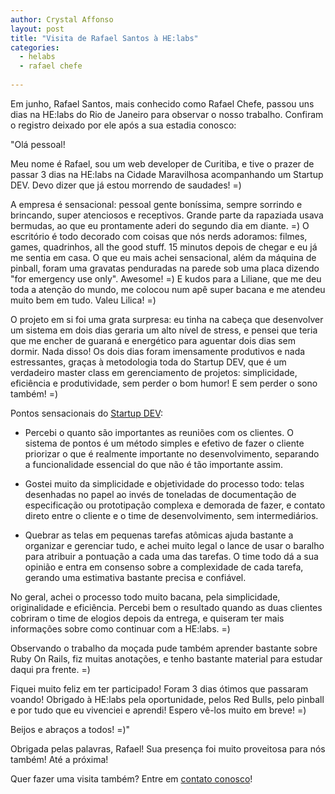 ```yaml
---
author: Crystal Affonso
layout: post
title: "Visita de Rafael Santos à HE:labs"
categories:
  - helabs
  - rafael chefe
  
---
```


Em junho, Rafael Santos, mais conhecido como Rafael Chefe, passou uns dias na HE:labs do Rio de Janeiro para observar o nosso trabalho. Confiram o registro deixado por ele após a sua estadia conosco:

<!--more--> 

"Olá pessoal!

Meu nome é Rafael, sou um web developer de Curitiba, e tive o prazer de passar 3 dias na HE:labs na Cidade Maravilhosa acompanhando um Startup DEV. Devo dizer que já estou morrendo de saudades! =)

A empresa é sensacional: pessoal gente boníssima, sempre sorrindo e brincando, super atenciosos e receptivos. Grande parte da rapaziada usava bermudas, ao que eu prontamente aderi do segundo dia em diante. =) O escritório é todo decorado com coisas que nós nerds adoramos: filmes, games, quadrinhos, all the good stuff. 15 minutos depois de chegar e eu já me sentia em casa. O que eu mais achei sensacional, além da máquina de pinball, foram uma gravatas penduradas na parede sob uma placa dizendo "for emergency use only". Awesome! =) E kudos para a Liliane, que me deu toda a atenção do mundo, me colocou num apê super bacana e me atendeu muito bem em tudo. Valeu Lilica! =)

O projeto em si foi uma grata surpresa: eu tinha na cabeça que desenvolver um sistema em dois dias geraria um alto nível de stress, e pensei que teria que me encher de guaraná e energético para aguentar dois dias sem dormir. Nada disso! Os dois dias foram imensamente produtivos e nada estressantes, graças à metodologia toda do Startup DEV, que é um verdadeiro master class em gerenciamento de projetos: simplicidade, eficiência e produtividade, sem perder o bom humor! E sem perder o sono também! =)

Pontos sensacionais do [Startup DEV](http://startupdev.com.br/):

- Percebi o quanto são importantes as reuniões com os clientes. O sistema de pontos é um método simples e efetivo de fazer o cliente priorizar o que é realmente importante no desenvolvimento, separando a funcionalidade essencial do que não é tão importante assim.

- Gostei muito da simplicidade e objetividade do processo todo: telas desenhadas no papel ao invés de toneladas de documentação de especificação ou prototipação complexa e demorada de fazer, e contato direto entre o cliente e o time de desenvolvimento, sem intermediários.

- Quebrar as telas em pequenas tarefas atômicas ajuda bastante a organizar e gerenciar tudo, e achei muito legal o lance de usar o baralho para atribuir a pontuação a cada uma das tarefas. O time todo dá a sua opinião e entra em consenso sobre a complexidade de cada tarefa, gerando uma estimativa bastante precisa e confiável.

No geral, achei o processo todo muito bacana, pela simplicidade, originalidade e eficiência. Percebi bem o resultado quando as duas clientes cobriram o time de elogios depois da entrega, e quiseram ter mais informações sobre como continuar com a HE:labs. =)

Observando o trabalho da moçada pude também aprender bastante sobre Ruby On Rails, fiz muitas anotações, e tenho bastante material para estudar daqui pra frente. =)

Fiquei muito feliz em ter participado! Foram 3 dias ótimos que passaram voando! Obrigado à HE:labs pela oportunidade, pelos Red Bulls, pelo pinball e por tudo que eu vivenciei e aprendi! Espero vê-los muito em breve! =)

Beijos e abraços a todos! =)"


Obrigada pelas palavras, Rafael! Sua presença foi muito proveitosa para nós também! Até a próxima!  

Quer fazer uma visita também? Entre em [contato conosco](http://helabs.com.br/#fale-conosco)!